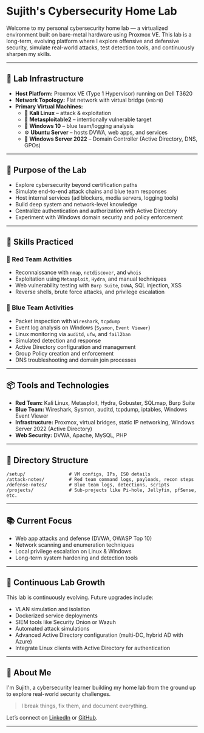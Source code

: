 # Sujith's Cybersecurity Home Lab

Welcome to my personal cybersecurity home lab — a virtualized environment built on bare-metal hardware using Proxmox VE. This lab is a long-term, evolving platform where I explore offensive and defensive security, simulate real-world attacks, test detection tools, and continuously sharpen my skills.

---

## 🔧 Lab Infrastructure

- **Host Platform:** Proxmox VE (Type 1 Hypervisor) running on Dell T3620
- **Network Topology:** Flat network with virtual bridge (`vmbr0`)
- **Primary Virtual Machines:**
  - 🔴 **Kali Linux** – attack & exploitation
  - 🎯 **Metasploitable2** – intentionally vulnerable target
  - 🔵 **Windows 10** – blue team/logging analysis
  - ⚙️ **Ubuntu Server** – hosts DVWA, web apps, and services
  - 🔐 **Windows Server 2022** – Domain Controller (Active Directory, DNS, GPOs)

---

## 🧠 Purpose of the Lab

- Explore cybersecurity beyond certification paths
- Simulate end-to-end attack chains and blue team responses
- Host internal services (ad blockers, media servers, logging tools)
- Build deep system and network-level knowledge
- Centralize authentication and authorization with Active Directory
- Experiment with Windows domain security and policy enforcement

---

## 🎯 Skills Practiced

### 🔴 Red Team Activities
- Reconnaissance with `nmap`, `netdiscover`, and `whois`
- Exploitation using `Metasploit`, `Hydra`, and manual techniques
- Web vulnerability testing with `Burp Suite`, `DVWA`, SQL injection, XSS
- Reverse shells, brute force attacks, and privilege escalation

### 🔵 Blue Team Activities
- Packet inspection with `Wireshark`, `tcpdump`
- Event log analysis on Windows (`Sysmon`, `Event Viewer`)
- Linux monitoring via `auditd`, `ufw`, and `fail2ban`
- Simulated detection and response
- Active Directory configuration and management
- Group Policy creation and enforcement
- DNS troubleshooting and domain join processes

---

## 📦 Tools and Technologies

- **Red Team:** Kali Linux, Metasploit, Hydra, Gobuster, SQLmap, Burp Suite
- **Blue Team:** Wireshark, Sysmon, auditd, tcpdump, iptables, Windows Event Viewer
- **Infrastructure:** Proxmox, virtual bridges, static IP networking, Windows Server 2022 (Active Directory)
- **Web Security:** DVWA, Apache, MySQL, PHP

---

## 🧰 Directory Structure

```
/setup/                # VM configs, IPs, ISO details
/attack-notes/         # Red team command logs, payloads, recon steps
/defense-notes/        # Blue team logs, detections, scripts
/projects/             # Sub-projects like Pi-hole, Jellyfin, pfSense, etc.
```

---

## 📚 Current Focus

- Web app attacks and defense (DVWA, OWASP Top 10)
- Network scanning and enumeration techniques
- Local privilege escalation on Linux & Windows
- Long-term system hardening and detection tools

---

## 🔄 Continuous Lab Growth

This lab is continuously evolving. Future upgrades include:
- VLAN simulation and isolation
- Dockerized service deployments
- SIEM tools like Security Onion or Wazuh
- Automated attack simulations
- Advanced Active Directory configuration (multi-DC, hybrid AD with Azure)
- Integrate Linux clients with Active Directory for authentication

---

## 👋 About Me

I'm Sujith, a cybersecurity learner building my home lab from the ground up to explore real-world security challenges.

> I break things, fix them, and document everything.

Let’s connect on [LinkedIn](https://www.linkedin.com/) or [GitHub](https://github.com/).

---

